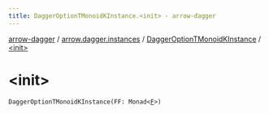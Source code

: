 ```yaml
---
title: DaggerOptionTMonoidKInstance.<init> - arrow-dagger
---
```


[arrow-dagger](../../index.html) / [arrow.dagger.instances](../index.html) / [DaggerOptionTMonoidKInstance](index.html) / [&lt;init&gt;](./-init-.html)

# &lt;init&gt;

`DaggerOptionTMonoidKInstance(FF: Monad<`[`F`](index.html#F)`>)`